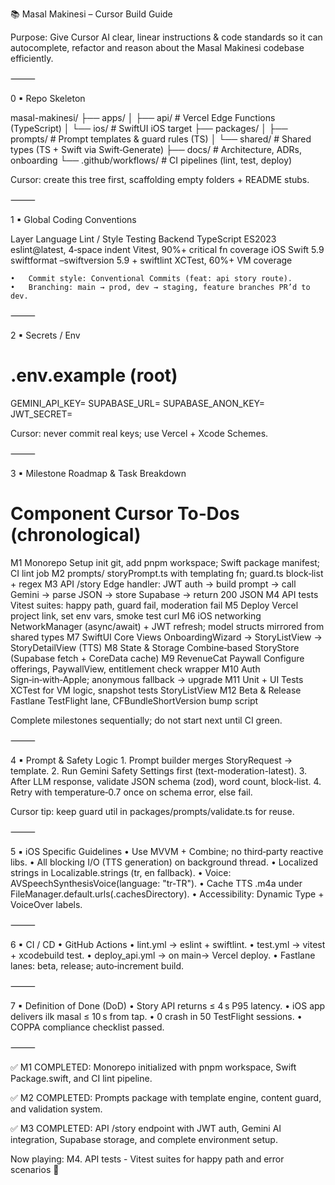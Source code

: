 📚 Masal Makinesi – Cursor Build Guide

Purpose: Give Cursor AI clear, linear instructions & code standards so it can autocomplete, refactor and reason about the Masal Makinesi codebase efficiently.

⸻

0 ▪ Repo Skeleton

masal-makinesi/
├── apps/
│   ├── api/                # Vercel Edge Functions (TypeScript)
│   └── ios/                # SwiftUI iOS target
├── packages/
│   ├── prompts/            # Prompt templates & guard rules (TS)
│   └── shared/             # Shared types (TS + Swift via Swift‐Generate)
├── docs/                   # Architecture, ADRs, onboarding
└── .github/workflows/      # CI pipelines (lint, test, deploy)

Cursor: create this tree first, scaffolding empty folders + README stubs.

⸻

1 ▪ Global Coding Conventions

Layer	Language	Lint / Style	Testing
Backend	TypeScript ES2023	eslint@latest, 4‑space indent	Vitest, 90%+ critical fn coverage
iOS	Swift 5.9	swiftformat –swiftversion 5.9 + swiftlint	XCTest, 60%+ VM coverage

	•	Commit style: Conventional Commits (feat: api story route).
	•	Branching: main → prod, dev → staging, feature branches PR’d to dev.

⸻

2 ▪ Secrets / Env

# .env.example (root)
GEMINI_API_KEY=
SUPABASE_URL=
SUPABASE_ANON_KEY=
JWT_SECRET=

Cursor: never commit real keys; use Vercel + Xcode Schemes.

⸻

3 ▪ Milestone Roadmap & Task Breakdown

#	Component	Cursor To‑Dos (chronological)
M1	Monorepo Setup	init git, add pnpm workspace; Swift package manifest; CI lint job
M2	prompts/	storyPrompt.ts with templating fn; guard.ts block‑list + regex
M3	API /story	Edge handler: JWT auth → build prompt → call Gemini → parse JSON → store Supabase → return 200 JSON
M4	API tests	Vitest suites: happy path, guard fail, moderation fail
M5	Deploy	Vercel project link, set env vars, smoke test curl
M6	iOS networking	NetworkManager (async/await) + JWT refresh; model structs mirrored from shared types
M7	SwiftUI Core Views	OnboardingWizard → StoryListView → StoryDetailView (TTS)
M8	State & Storage	Combine‑based StoryStore (Supabase fetch + CoreData cache)
M9	RevenueCat Paywall	Configure offerings, PaywallView, entitlement check wrapper
M10	Auth	Sign‑in‑with‑Apple; anonymous fallback → upgrade
M11	Unit + UI Tests	XCTest for VM logic, snapshot tests StoryListView
M12	Beta & Release	Fastlane TestFlight lane, CFBundleShortVersion bump script

Complete milestones sequentially; do not start next until CI green.

⸻

4 ▪ Prompt & Safety Logic
	1.	Prompt builder merges StoryRequest → template.
	2.	Run Gemini Safety Settings first (text-moderation-latest).
	3.	After LLM response, validate JSON schema (zod), word count, block‑list.
	4.	Retry with temperature‑0.7 once on schema error, else fail.

Cursor tip: keep guard util in packages/prompts/validate.ts for reuse.

⸻

5 ▪ iOS Specific Guidelines
	•	Use MVVM + Combine; no third‑party reactive libs.
	•	All blocking I/O (TTS generation) on background thread.
	•	Localized strings in Localizable.strings (tr, en fallback).
	•	Voice: AVSpeechSynthesisVoice(language: "tr-TR").
	•	Cache TTS .m4a under FileManager.default.urls(.cachesDirectory).
	•	Accessibility: Dynamic Type + VoiceOver labels.

⸻

6 ▪ CI / CD
	•	GitHub Actions
	•	lint.yml → eslint + swiftlint.
	•	test.yml → vitest + xcodebuild test.
	•	deploy_api.yml → on main→ Vercel deploy.
	•	Fastlane lanes: beta, release; auto‑increment build.

⸻

7 ▪ Definition of Done (DoD)
	•	Story API returns ≤ 4 s P95 latency.
	•	iOS app delivers ilk masal ≤ 10 s from tap.
	•	0 crash in 50 TestFlight sessions.
	•	COPPA compliance checklist passed.

⸻

✅ M1 COMPLETED: Monorepo initialized with pnpm workspace, Swift Package.swift, and CI lint pipeline.

✅ M2 COMPLETED: Prompts package with template engine, content guard, and validation system.

✅ M3 COMPLETED: API /story endpoint with JWT auth, Gemini AI integration, Supabase storage, and complete environment setup.

Now playing: M4. API tests - Vitest suites for happy path and error scenarios 🧪
